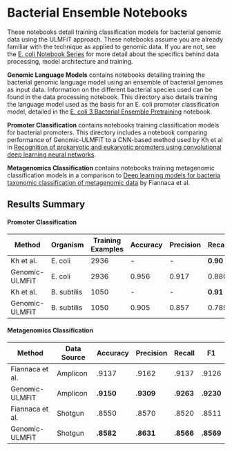 # Bacterial Ensemble Notebooks

These notebooks detail training classification models for bacterial genomic data using the ULMFiT approach. These notebooks assume you 
are already familiar with the technique as applied to genomic data. If you are not, see the [E. coli Notebook Series](https://github.com/kheyer/Genomic-ULMFiT/tree/master/Bacteria/E.%20Coli) 
for more detail about the specifics behind data processing, model architecture and training.

__Genomic Language Models__ contains notebooks detailing training the bacterial genomic language model using an ensemble of bacterial genomes as input data. Information on the different bacterial species used can be found in the data processing notebook. This directory also details training the language model used as the basis for an E. coli promoter classification model, detailed in the [E. coli 3 Bacterial Ensemble Pretraining](https://github.com/kheyer/Genomic-ULMFiT/blob/master/Bacteria/E.%20Coli/E.%20coli%203%20Bacterial%20Ensemble%20Pretraining.ipynb) notebook. 

__Promoter Classification__ contains notebooks training classification models for bacterial promoters. This directory includes a notebook comparing performance of Genomic-ULMFiT to a CNN-based method used by Kh et al in [Recognition of prokaryotic and eukaryotic promoters using convolutional deep learning neural networks](https://journals.plos.org/plosone/article?id=10.1371/journal.pone.0171410).

__Metagenomics Classification__ contains notebooks training metagenomic classification models in a comparison to [Deep learning models for bacteria taxonomic classification of metagenomic data](https://www.ncbi.nlm.nih.gov/pmc/articles/PMC6069770/) by Fiannaca et al.

## Results Summary

#### Promoter Classification

| Method         	| Organism    	| Training Examples 	| Accuracy 	| Precision 	| Recall 	| Correlation Coefficient 	| Specificity 	|
|----------------	|-------------	|-------------------	|----------	|-----------	|--------	|-------------------------	|-------------	|
| Kh et al.     	| E. coli     	|        2936       	|     -    	|     -     	|  __0.90__  	|           0.84          	|     0.96    	|
| Genomic-ULMFiT 	| E. coli     	|        2936       	|   0.956  	|   0.917   	|  0.880 	|          __0.871__          	|    __0.977__    	|
| Kh et al.     	| B. subtilis 	|        1050       	|     -    	|     -     	|  __0.91__  	|           __0.86__          	|     0.95    	|
| Genomic-ULMFiT 	| B. subtilis 	|        1050       	|   0.905  	|   0.857   	|  0.789 	|          0.759          	|     0.95    	|


#### Metagenomics Classification

| Method          	| Data Source 	| Accuracy 	| Precision 	| Recall 	| F1    	|
|-----------------	|-------------	|----------	|-----------	|--------	|-------	|
| Fiannaca et al. 	| Amplicon    	| .9137    	| .9162     	| .9137  	| .9126 	|
| Genomic-ULMFiT  	| Amplicon    	| __.9150__    	| __.9309__     	| __.9263__  	| __.9230__ 	|
| Fiannaca et al. 	| Shotgun     	| .8550    	| .8570     	| .8520  	| .8511 	|
| Genomic-ULMFiT  	| Shotgun     	| __.8582__    	| __.8631__     	| __.8566__  	| __.8569__ 	|

